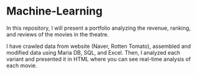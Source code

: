 # Machine-Learning
In this repository, I will present a portfolio analyzing the revenue, ranking, and reviews of the movies in the theatre. 

I have crawled data from website (Naver, Rotten Tomato), assembled and modified data using Maria DB, SQL, and Excel. Then, I analyzed each variant and presented it in HTML where you can see real-time analysis of each movie. 


